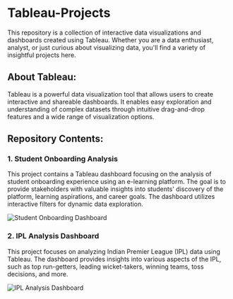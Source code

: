 # Tableau-Projects
This repository is a collection of interactive data visualizations and dashboards created using Tableau. Whether you are a data enthusiast, analyst, or just curious about visualizing data, you'll find a variety of insightful projects here.

## About Tableau:
Tableau is a powerful data visualization tool that allows users to create interactive and shareable dashboards. It enables easy exploration and understanding of complex datasets through intuitive drag-and-drop features and a wide range of visualization options.

## Repository Contents:
### 1. Student Onboarding Analysis

This project contains a Tableau dashboard focusing on the analysis of student onboarding experience using an e-learning platform. The goal is to provide stakeholders with valuable insights into students' discovery of the platform, learning aspirations, and career goals. The dashboard utilizes interactive filters for dynamic data exploration.

![Student Onboarding Dashboard](https://github.com/yashsharma1812/Tableau-Projects/assets/145771141/e5edefb0-8f8f-467c-97fc-debde88b76ec)



### 2. IPL Analysis Dashboard

This project focuses on analyzing Indian Premier League (IPL) data using Tableau. The dashboard provides insights into various aspects of the IPL, such as top run-getters, leading wicket-takers, winning teams, toss decisions, and more.


![IPL Analysis Dashboard](https://github.com/yashsharma1812/Tableau-Projects/assets/145771141/121d0b64-7571-4c6f-89d7-b013196c1d7b)
